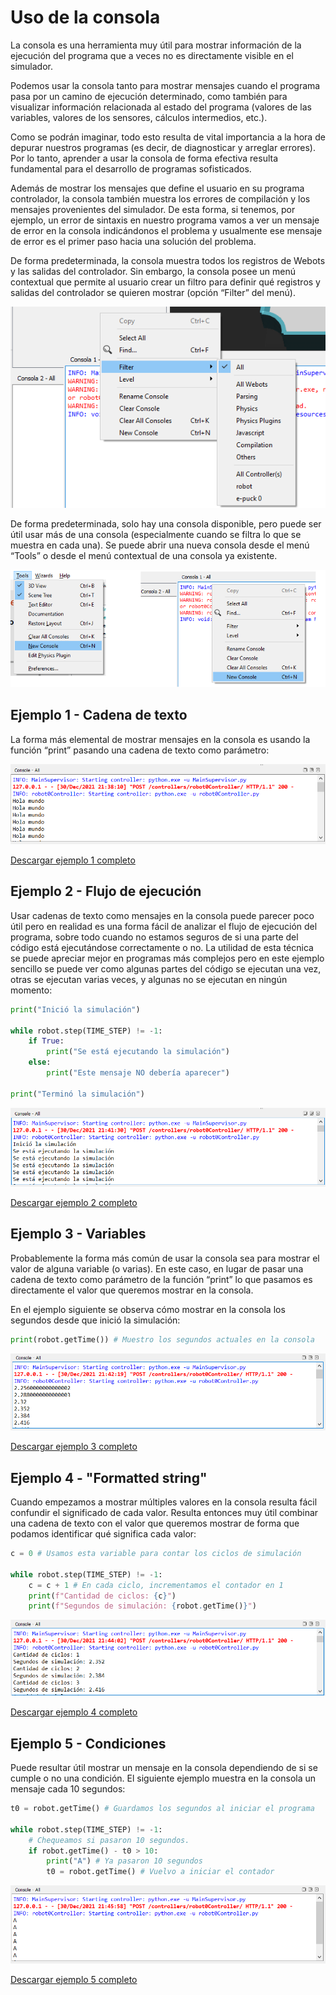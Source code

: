 # Uso de la consola

La consola es una herramienta muy útil para mostrar información de la ejecución del programa que a veces no es directamente visible en el simulador.

Podemos usar la consola tanto para mostrar mensajes cuando el programa pasa por un camino de ejecución determinado, como también para  visualizar información relacionada al estado del programa (valores de las variables, valores de los sensores, cálculos intermedios, etc.).

Como se podrán imaginar, todo esto resulta de vital importancia a la hora de depurar nuestros programas (es decir, de diagnosticar y arreglar errores). Por lo tanto, aprender a usar la consola de forma efectiva resulta fundamental para el desarrollo de programas sofisticados.

Además de mostrar los mensajes que define el usuario en su programa controlador, la consola también muestra los errores de compilación y los mensajes provenientes del simulador. De esta forma, si tenemos, por ejemplo, un error de sintaxis en nuestro programa vamos a ver un mensaje de error en la consola indicándonos el problema y usualmente ese mensaje de error es el primer paso hacia una solución del problema.

De forma predeterminada, la consola muestra todos los registros de Webots y las salidas del controlador. Sin embargo, la consola posee un menú contextual que permite al usuario crear un filtro para definir qué registros y salidas del controlador se quieren mostrar (opción “Filter” del menú).

![](imgs/image-0.png)

De forma predeterminada, solo hay una consola disponible, pero puede ser útil usar más de una consola (especialmente cuando se filtra lo que se muestra en cada una). Se puede abrir una nueva consola desde el menú “Tools” o desde el menú contextual de una consola ya existente.

![](imgs/image-1.png)

## Ejemplo 1 - Cadena de texto

La forma más elemental de mostrar mensajes en la consola es usando la función “print” pasando una cadena de texto como parámetro:

![](imgs/image-2.png)

[Descargar ejemplo 1 completo](ejemplo_1.py)

## Ejemplo 2 - Flujo de ejecución

Usar cadenas de texto como mensajes en la consola puede parecer poco útil pero en realidad es una forma fácil de analizar el flujo de ejecución del programa, sobre todo cuando no estamos seguros de si una parte del código está ejecutándose correctamente o no. La utilidad de esta técnica se puede apreciar mejor en programas más complejos pero en este ejemplo sencillo se puede ver como algunas partes del código se ejecutan una vez, otras se ejecutan varias veces, y algunas no se ejecutan en ningún momento:

```python
print("Inició la simulación")

while robot.step(TIME_STEP) != -1:
    if True:
        print("Se está ejecutando la simulación")
    else:
        print("Este mensaje NO debería aparecer")

print("Terminó la simulación")
```

![](imgs/image-3.png)

[Descargar ejemplo 2 completo](ejemplo_2.py)

## Ejemplo 3 - Variables

Probablemente la forma más común de usar la consola sea para mostrar el valor de alguna variable (o varias). En este caso, en lugar de pasar una cadena de texto como parámetro de la función “print” lo que pasamos es directamente el valor que queremos mostrar en la consola. 

En el ejemplo siguiente se observa cómo mostrar en la consola los segundos desde que inició la simulación:

```python
print(robot.getTime()) # Muestro los segundos actuales en la consola
```

![](imgs/image-4.png)

[Descargar ejemplo 3 completo](ejemplo_3.py)

## Ejemplo 4 - "Formatted string"

Cuando empezamos a mostrar múltiples valores en la consola resulta fácil confundir el significado de cada valor. Resulta entonces muy útil combinar una cadena de texto con el valor que queremos mostrar de forma que podamos identificar qué significa cada valor:

```python
c = 0 # Usamos esta variable para contar los ciclos de simulación

while robot.step(TIME_STEP) != -1:
    c = c + 1 # En cada ciclo, incrementamos el contador en 1
    print(f"Cantidad de ciclos: {c}")
    print(f"Segundos de simulación: {robot.getTime()}")
```

![](imgs/image-5.png)

[Descargar ejemplo 4 completo](ejemplo_4.py)

## Ejemplo 5 - Condiciones

Puede resultar útil mostrar un mensaje en la consola dependiendo de si se cumple o no una condición. El siguiente ejemplo muestra en la consola un mensaje cada 10 segundos:

```python
t0 = robot.getTime() # Guardamos los segundos al iniciar el programa

while robot.step(TIME_STEP) != -1:
    # Chequeamos si pasaron 10 segundos.
    if robot.getTime() - t0 > 10:
        print("A") # Ya pasaron 10 segundos
        t0 = robot.getTime() # Vuelvo a iniciar el contador
```

![](imgs/image-6.png)

[Descargar ejemplo 5 completo](ejemplo_5.py)